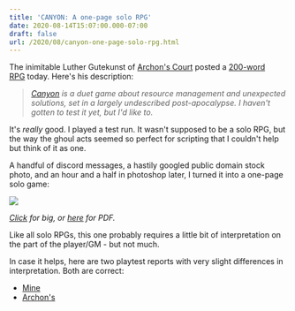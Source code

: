 ```yaml
---
title: 'CANYON: A one-page solo RPG'
date: 2020-08-14T15:07:00.000-07:00
draft: false
url: /2020/08/canyon-one-page-solo-rpg.html
---
```


The inimitable Luther Gutekunst of [Archon's Court](https://archons-court.blogspot.com/) posted a [200-word RPG](https://archons-court.blogspot.com/2020/08/canyon-200-word-rpg.html) today. Here's his description:  

> _[Canyon](https://drive.google.com/file/d/1mehUbmM1tSiGKDNwBwBl6tIZY9lCfvIc/view) is a duet game about resource management and unexpected solutions, set in a largely undescribed post-apocalypse. I haven't gotten to test it yet, but I'd like to._

It's _really_ good. I played a test run. It wasn't supposed to be a solo RPG, but the way the ghoul acts seemed so perfect for scripting that I couldn't help but think of it as one.

A handful of discord messages, a hastily googled public domain stock photo, and an hour and a half in photoshop later, I turned it into a one-page solo game:  
  

[![](https://i.imgur.com/qWwrROZ.png)](https://i.imgur.com/qWwrROZ.png)

_[Click](https://i.imgur.com/qWwrROZ.png) for big, or [here](https://drive.google.com/file/d/1vXM1RvUZAuzxOt4-VvmIKxKOjAwdEA39/view?usp=sharing) for PDF._

Like all solo RPGs, this one probably requires a little bit of interpretation on the part of the player/GM - but not much. 

  

In case it helps, here are two playtest reports with very slight differences in interpretation. Both are correct:  

*   [Mine](https://pastebin.com/raw/vfug6KGQ)
*   [Archon's](https://pastebin.com/raw/uE8TA60V)